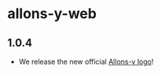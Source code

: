 # allons-y-web

## 1.0.4

- We release the new official [Allons-y logo](https://allons-y.io/wiki/official-logo)!
